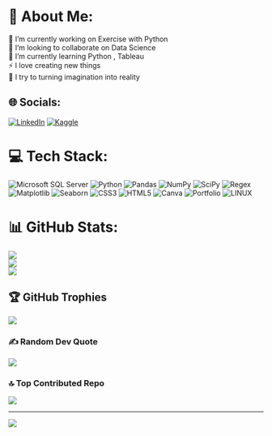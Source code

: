 # 💫 About Me:
🔭 I’m currently working on Exercise with Python<br>👯 I’m looking to collaborate on Data Science<br>🌱 I’m currently learning Python , Tableau<br>⚡ I love creating new things <br>🚀 I try to turning imagination into reality 


## 🌐 Socials:
[![LinkedIn](https://img.shields.io/badge/LinkedIn-%230077B5.svg?logo=linkedin&logoColor=white)](https://linkedin.com/in/huseyincenik) 
[![Kaggle](https://img.shields.io/badge/Kaggle-%2320BEFF.svg?logo=kaggle&logoColor=white)](https://www.kaggle.com/huseyincenik)

# 💻 Tech Stack:
![Microsoft SQL Server](https://img.shields.io/badge/Microsoft_SQL_Server-%23CC2927.svg?style=for-the-badge&logo=microsoft%20sql%20server&logoColor=white)
 ![Python](https://img.shields.io/badge/python-3670A0?style=for-the-badge&logo=python&logoColor=ffdd54) ![Pandas](https://img.shields.io/badge/Pandas-%23150458.svg?style=for-the-badge&logo=pandas&logoColor=white)
![NumPy](https://img.shields.io/badge/NumPy-%23013243.svg?style=for-the-badge&logo=numpy&logoColor=white) ![SciPy](https://img.shields.io/badge/SciPy-%230C55A5.svg?style=for-the-badge&logo=scipy&logoColor=white) ![Regex](https://img.shields.io/badge/Regex-%23000000.svg?style=for-the-badge&logo=python&logoColor=white) ![Matplotlib](https://img.shields.io/badge/Matplotlib-%23EE4266.svg?style=for-the-badge&logo=python&logoColor=white) ![Seaborn](https://img.shields.io/badge/Seaborn-%2343B0F1.svg?style=for-the-badge&logo=python&logoColor=white) ![CSS3](https://img.shields.io/badge/css3-%231572B6.svg?style=for-the-badge&logo=css3&logoColor=white) ![HTML5](https://img.shields.io/badge/html5-%23E34F26.svg?style=for-the-badge&logo=html5&logoColor=white) ![Canva](https://img.shields.io/badge/Canva-%2300C4CC.svg?style=for-the-badge&logo=Canva&logoColor=white) ![Portfolio](https://img.shields.io/badge/Portfolio-%23000000.svg?style=for-the-badge&logo=firefox&logoColor=#FF7139) ![LINUX](https://img.shields.io/badge/Linux-FCC624?style=for-the-badge&logo=linux&logoColor=black) 

# 📊 GitHub Stats:
![](https://github-readme-stats.vercel.app/api?username=huseyincenik&theme=slateorange&hide_border=false&include_all_commits=true&count_private=true)<br/>
![](https://github-readme-streak-stats.herokuapp.com/?user=huseyincenik&theme=slateorange&hide_border=false)<br/>
![](https://github-readme-stats.vercel.app/api/top-langs/?username=huseyincenik&theme=slateorange&hide_border=false&include_all_commits=true&count_private=true&layout=compact)


## 🏆 GitHub Trophies
![](https://github-profile-trophy.vercel.app/?username=huseyincenik&theme=juicyfresh&no-frame=false&no-bg=false&margin-w=4)

### ✍️ Random Dev Quote
![](https://quotes-github-readme.vercel.app/api?type=horizontal&theme=gruvbox)

### 🔝 Top Contributed Repo
![](https://github-contributor-stats.vercel.app/api?username=huseyincenik&limit=5&theme=monokai&combine_all_yearly_contributions=true)

---
[![](https://visitcount.itsvg.in/api?id=huseyincenik&label=Profile%20Views&color=10&icon=9&pretty=false)](https://visitcount.itsvg.in)

<!-- Proudly created with GPRM ( https://gprm.itsvg.in ) -->
